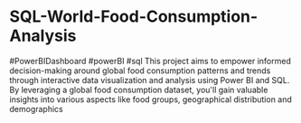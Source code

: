 # SQL-World-Food-Consumption-Analysis
#PowerBIDashboard #powerBI #sql
This project aims to empower informed decision-making around global food consumption patterns and trends through interactive data visualization and analysis using Power BI and SQL. By leveraging a global food consumption dataset, you'll gain valuable insights into various aspects like food groups, geographical distribution and demographics
